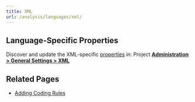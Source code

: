 ```yaml
---
title: XML
url: /analysis/languages/xml/
---
```




## Language-Specific Properties

Discover and update the XML-specific [properties](/analysis/analysis-parameters/) in: <!-- sonarcloud -->Project <!-- /sonarcloud -->**[Administration > General Settings > XML](/#sonarqube-admin#/admin/settings?category=xml)**

<!-- sonarqube -->
## Related Pages
* [Adding Coding Rules](/extend/adding-coding-rules/)
<!-- /sonarqube -->
